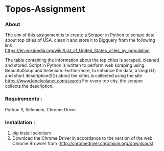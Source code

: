 # Topos-Assignment

### About
The aim of this assignment is to create a Scraper in Python to scrape data about top cities of USA, clean it and store it to Bigquery from the following link :
https://en.wikipedia.org/wiki/List_of_United_States_cities_by_population

The table containing the information about the top cities is scraped, cleaned and stored.
Script in Python is written to perform web scraping using BeautifulSoup and Selenium. 
Furthermore, to enhance the data, a long(LD) and short description(SD) about the cities is collected using the site https://www.lonelyplanet.com/search
For every top city, the scraper collects the description.

### Requirements : 
Python 3, Selenium, Chrome Driver

### Installation :
1) pip install selenium
2) Download the Chrome Driver in accordance to the version of the web Chrome Browser from (http://chromedriver.chromium.org/downloads)


